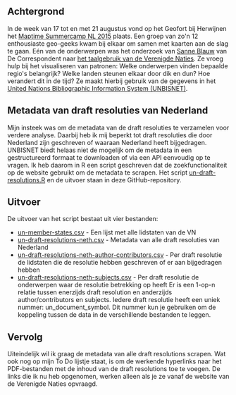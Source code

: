 ## Achtergrond
In de week van 17 tot en met 21 augustus vond op het Geofort bij Herwijnen het [Maptime Summercamp NL 2015](http://www.meetup.com/GeoForts-sideshow-diverse-activiteiten-op-het-fort/events/223911131/) plaats. Een groep van zo'n 12 enthousiaste geo-geeks kwam bij elkaar om samen met kaarten aan de slag te gaan. Eén van de onderwerpen was het onderzoek van [Sanne Blauw](https://twitter.com/sanneblauw) van De Correspondent naar [het taalgebruik van de Verenigde Naties](https://decorrespondent.nl/3140/Help-ons-zoeken-naar-de-stopwoordjes-van-de-Verenigde-Naties/582291968280-0d2f6f09). Ze vroeg hulp bij het visualiseren van patronen: Welke onderwerpen vinden bepaalde regio's belangrijk? Welke landen steunen elkaar door dik en dun? Hoe verandert dit in de tijd? Ze maakt hierbij gebruik van de gegevens in het [United Nations Bibliographic Information System (UNBISNET)](http://unbisnet.un.org:8080/ipac20/ipac.jsp?&menu=search&aspect=power&npp=50&ipp=20&spp=20&profile=bib&index=.TW&term=%22draft+resolution%22&index=.AW&term=Netherlands).

## Metadata van draft resoluties van Nederland
Mijn insteek was om de metadata van de draft resoluties te verzamelen voor verdere analyse. Daarbij heb ik mij beperkt tot draft resoluties die door Nederland zijn geschreven of waaraan Nederland heeft bijgedragen. 
UNBISNET biedt helaas niet de mogelijk om de metadata in een gestructureerd formaat te downloaden of via een API eenvoudig op te vragen. Ik heb daarom in R een script geschreven dat de zoekfunctionaliteit op de website gebruikt om de metadata te scrapen. Het script [un-draft-resolutions.R](https://github.com/FrieseWoudloper/un-draft-resolutions/blob/master/un-draft-resolutions.R) en de uitvoer staan in deze GitHub-repository.

## Uitvoer
De uitvoer van het script bestaat uit vier bestanden:
* [un-member-states.csv](https://github.com/FrieseWoudloper/un-draft-resolutions/blob/master/un-member-states.csv) - Een lijst met alle lidstaten van de VN 
* [un-draft-resolutions-neth.csv](https://github.com/FrieseWoudloper/un-draft-resolutions/blob/master/un-draft-resolutions-neth.csv) - Metadata van alle draft resoluties van Nederland
* [un-draft-resolutions-neth-author-contributors.csv](https://github.com/FrieseWoudloper/un-draft-resolutions/blob/master/un-draft-resolutions-neth-author-contributors.csv) - Per draft resolutie de lidstaten die de resolutie hebben geschreven of er aan bijgedragen hebben
* [un-draft-resolutions-neth-subjects.csv](https://github.com/FrieseWoudloper/un-draft-resolutions/blob/master/un-draft-resolutions-neth-subjects.csv) - Per draft resolutie de onderwerpen waar de resolutie betrekking op heeft
Er is een 1-op-n relatie tussen enerzijds draft resolution en anderzijds author/contributors en subjects. Iedere draft resolutie heeft een uniek nummer: un_document_symbol. Dit nummer kun je gebruiken om de koppeling tussen de data in de verschillende bestanden te leggen.

## Vervolg
Uiteindelijk wil ik graag de metadata van alle draft resolutions scrapen. Wat ook nog op mijn To Do lijstje staat, is om de werkende hyperlinks naar het PDF-bestanden met de inhoud van de draft resolutions toe te voegen. De links die ik nu heb opgenomen, werken alleen als je ze vanaf de website van de Verenigde Naties opvraagd.